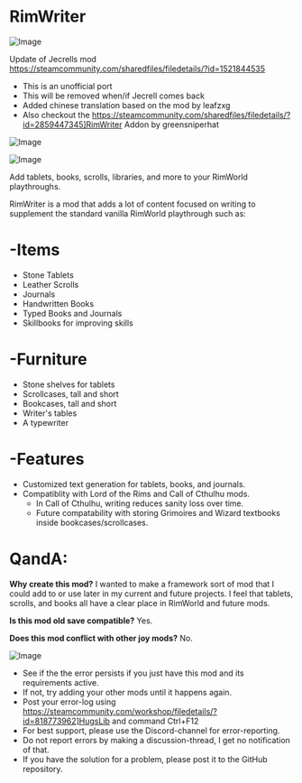 # RimWriter

![Image](https://i.imgur.com/buuPQel.png)

Update of Jecrells mod
https://steamcommunity.com/sharedfiles/filedetails/?id=1521844535

- This is an unofficial port
- This will be removed when/if Jecrell comes back
- Added chinese translation based on the mod by leafzxg
- Also checkout the https://steamcommunity.com/sharedfiles/filedetails/?id=2859447345]RimWriter Addon by greensniperhat

![Image](https://i.imgur.com/pufA0kM.png)

	
![Image](https://i.imgur.com/Z4GOv8H.png)


Add tablets, books, scrolls, libraries, and more to your RimWorld playthroughs.

RimWriter is a mod that adds a lot of content focused on writing to supplement the standard vanilla RimWorld playthrough such as:

# -Items

  * Stone Tablets
  * Leather Scrolls
  * Journals
  * Handwritten Books
  * Typed Books and Journals
  * Skillbooks for improving skills

# -Furniture

  * Stone shelves for tablets
  * Scrollcases, tall and short
  * Bookcases, tall and short
  * Writer's tables
  * A typewriter

# -Features

  * Customized text generation for tablets, books, and journals.
  * Compatiblity with Lord of the Rims and Call of Cthulhu mods.
    - In Call of Cthulhu, writing reduces sanity loss over time.
    - Future compatability with storing Grimoires and Wizard textbooks inside bookcases/scrollcases.

# QandA:

**Why create this mod?**
I wanted to make a framework sort of mod that I could add to or use later in my current and future projects. I feel that tablets, scrolls, and books all have a clear place in RimWorld and future mods.

**Is this mod old save compatible?**
Yes.

**Does this mod conflict with other joy mods?**
No.


![Image](https://i.imgur.com/PwoNOj4.png)



-  See if the the error persists if you just have this mod and its requirements active.
-  If not, try adding your other mods until it happens again.
-  Post your error-log using https://steamcommunity.com/workshop/filedetails/?id=818773962]HugsLib and command Ctrl+F12
-  For best support, please use the Discord-channel for error-reporting.
-  Do not report errors by making a discussion-thread, I get no notification of that.
-  If you have the solution for a problem, please post it to the GitHub repository.




